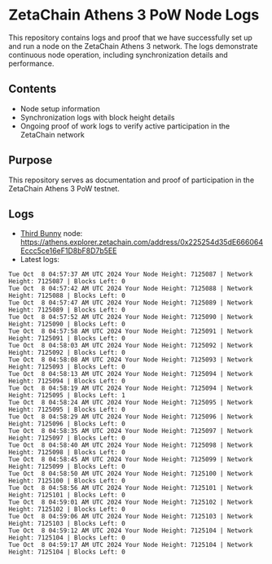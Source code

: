 # ZetaChain Athens 3 PoW Node Logs
This repository contains logs and proof that we have successfully set up and run a node on the ZetaChain Athens 3 network. The logs demonstrate continuous node operation, including synchronization details and performance.

## Contents
- Node setup information
- Synchronization logs with block height details
- Ongoing proof of work logs to verify active participation in the ZetaChain network

## Purpose
This repository serves as documentation and proof of participation in the ZetaChain Athens 3 PoW testnet.

## Logs

- [Third Bunny](https://thirdbunny.xyz/) node: https://athens.explorer.zetachain.com/address/0x225254d35dE666064Eccc5ce16eF1D8bF8D7b5EE
- Latest logs:
```
Tue Oct  8 04:57:37 AM UTC 2024 Your Node Height: 7125087 | Network Height: 7125087 | Blocks Left: 0
Tue Oct  8 04:57:42 AM UTC 2024 Your Node Height: 7125088 | Network Height: 7125088 | Blocks Left: 0
Tue Oct  8 04:57:47 AM UTC 2024 Your Node Height: 7125089 | Network Height: 7125089 | Blocks Left: 0
Tue Oct  8 04:57:52 AM UTC 2024 Your Node Height: 7125090 | Network Height: 7125090 | Blocks Left: 0
Tue Oct  8 04:57:58 AM UTC 2024 Your Node Height: 7125091 | Network Height: 7125091 | Blocks Left: 0
Tue Oct  8 04:58:03 AM UTC 2024 Your Node Height: 7125092 | Network Height: 7125092 | Blocks Left: 0
Tue Oct  8 04:58:08 AM UTC 2024 Your Node Height: 7125093 | Network Height: 7125093 | Blocks Left: 0
Tue Oct  8 04:58:13 AM UTC 2024 Your Node Height: 7125094 | Network Height: 7125094 | Blocks Left: 0
Tue Oct  8 04:58:19 AM UTC 2024 Your Node Height: 7125094 | Network Height: 7125095 | Blocks Left: 1
Tue Oct  8 04:58:24 AM UTC 2024 Your Node Height: 7125095 | Network Height: 7125095 | Blocks Left: 0
Tue Oct  8 04:58:29 AM UTC 2024 Your Node Height: 7125096 | Network Height: 7125096 | Blocks Left: 0
Tue Oct  8 04:58:35 AM UTC 2024 Your Node Height: 7125097 | Network Height: 7125097 | Blocks Left: 0
Tue Oct  8 04:58:40 AM UTC 2024 Your Node Height: 7125098 | Network Height: 7125098 | Blocks Left: 0
Tue Oct  8 04:58:45 AM UTC 2024 Your Node Height: 7125099 | Network Height: 7125099 | Blocks Left: 0
Tue Oct  8 04:58:50 AM UTC 2024 Your Node Height: 7125100 | Network Height: 7125100 | Blocks Left: 0
Tue Oct  8 04:58:56 AM UTC 2024 Your Node Height: 7125101 | Network Height: 7125101 | Blocks Left: 0
Tue Oct  8 04:59:01 AM UTC 2024 Your Node Height: 7125102 | Network Height: 7125102 | Blocks Left: 0
Tue Oct  8 04:59:06 AM UTC 2024 Your Node Height: 7125103 | Network Height: 7125103 | Blocks Left: 0
Tue Oct  8 04:59:12 AM UTC 2024 Your Node Height: 7125104 | Network Height: 7125104 | Blocks Left: 0
Tue Oct  8 04:59:17 AM UTC 2024 Your Node Height: 7125104 | Network Height: 7125104 | Blocks Left: 0
```
